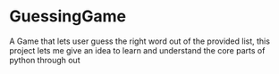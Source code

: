 # GuessingGame
A Game that lets user guess the right word out of the provided list, this project lets me give an idea to learn and understand the core parts of python through out
